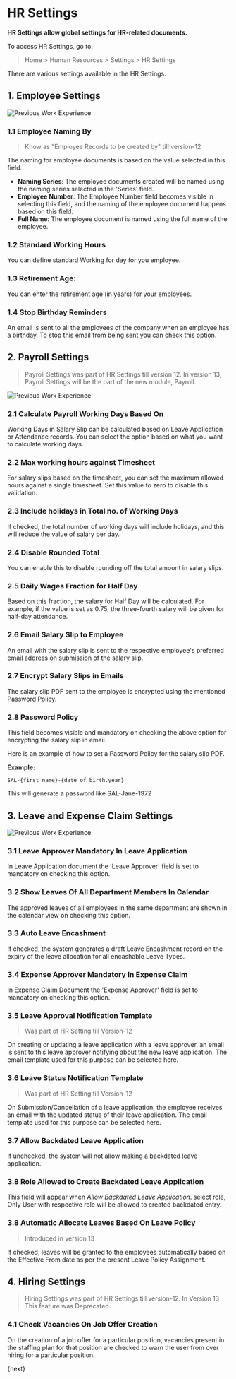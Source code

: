 <!-- add-breadcrumbs -->
<!-- title: HR Settings -->

# HR Settings

**HR Settings allow global settings for HR-related documents.**

To access HR Settings, go to:
> Home > Human Resources > Settings > HR Settings

There are various settings available in the HR Settings.

## 1. Employee Settings

<img class="screenshot" alt="Previous Work Experience" src="{{docs_base_url}}/assets/img/human-resources/hr-settings1.png">


### 1.1 Employee Naming By
> Know as "Employee Records to be created by" till version-12

The naming for employee documents is based on the value selected in this field.

* **Naming Series**: The employee documents created will be named using the naming series selected in the 'Series' field.
* **Employee Number**: The Employee Number field becomes visible in selecting this field, and the naming of the employee document happens based on this field.
* **Full Name**: The employee document is named using the full name of the employee.

### 1.2 Standard Working Hours
You can define standard Working for day for you employee.

### 1.3 Retirement Age:
You can enter the retirement age (in years) for your employees.


### 1.4 Stop Birthday Reminders
An email is sent to all the employees of the company when an employee has a birthday. To stop this email from being sent you can check this option.



## 2. Payroll Settings

> Payroll Settings was part of HR Settings till version 12. In version 13, Payroll Settings will be the part of the new module, Payroll.

<img class="screenshot" alt="Previous Work Experience" src="{{docs_base_url}}/assets/img/human-resources/hr-settings2.png">

### 2.1 Calculate Payroll Working Days Based On
Working Days in Salary Slip can be calculated based on Leave Application or Attendance records. You can select the option based on what you want to calculate working days.

### 2.2 Max working hours against Timesheet
For salary slips based on the timesheet, you can set the maximum allowed hours against a single timesheet. Set this value to zero to disable this validation.

### 2.3 Include holidays in Total no. of Working Days
If checked, the total number of working days will include holidays, and this will reduce the value of salary per day.

### 2.4 Disable Rounded Total
You can enable this to disable rounding off the total amount in salary slips.

### 2.5 Daily Wages Fraction for Half Day
Based on this fraction, the salary for Half Day will be calculated. For example, if the value is set as 0.75, the three-fourth salary will be given for half-day attendance.

### 2.6 Email Salary Slip to Employee
An email with the salary slip is sent to the respective employee's preferred email address on submission of the salary slip.

### 2.7 Encrypt Salary Slips in Emails
The salary slip PDF sent to the employee is encrypted using the mentioned Password Policy.

### 2.8 Password Policy
This field becomes visible and mandatory on checking the above option for encrypting the salary slip in email.

Here is an example of how to set a Password Policy for the salary slip PDF.

**Example:**

```
SAL-{first_name}-{date_of_birth.year}
```

This will generate a password like SAL-Jane-1972

## 3. Leave and Expense Claim Settings

<img class="screenshot" alt="Previous Work Experience" src="{{docs_base_url}}/assets/img/human-resources/hr-settings3.png">


### 3.1 Leave Approver Mandatory In Leave Application

In Leave Application document the 'Leave Approver' field is set to mandatory on checking this option.


### 3.2 Show Leaves Of All Department Members In Calendar

The approved leaves of all employees in the same department are shown in the calendar view on checking this option.

### 3.3 Auto Leave Encashment
If checked, the system generates a draft Leave Encashment record on the expiry of the leave allocation for all encashable Leave Types.

### 3.4 Expense Approver Mandatory In Expense Claim
In Expense Claim Document the 'Expense Approver' field is set to mandatory on checking this option.

### 3.5 Leave Approval Notification Template
> Was part of HR Setting till Version-12

On creating or updating a leave application with a leave approver, an email is sent to this leave approver notifying about the new leave application. The email template used for this purpose can be selected here.

### 3.6 Leave Status Notification Template
> Was part of HR Setting till Version-12

On Submission/Cancellation of a leave application, the employee receives an email with the updated status of their leave application. The email template used for this purpose can be selected here.

### 3.7 Allow Backdated Leave Application
If unchecked, the system will not allow making a backdated leave application.

### 3.8 Role Allowed to Create Backdated Leave Application
This field will appear when *Allow Backdated Leave Application*. select role, Only User with respective role will be allowed to created backdated entry.


### 3.8 Automatic Allocate Leaves Based On Leave Policy

> Introduced in version 13

If checked, leaves will be granted to the employees automatically based on the Effective From date as per the present Leave Policy Assignment.

## 4. Hiring Settings

> Hiring Settings was part of HR Settings till version-12. In Version 13 This feature was Deprecated.

### 4.1 Check Vacancies On Job Offer Creation
On the creation of a job offer for a particular position, vacancies present in the staffing plan for that position are checked to warn the user from over hiring for a particular position.

{next}
